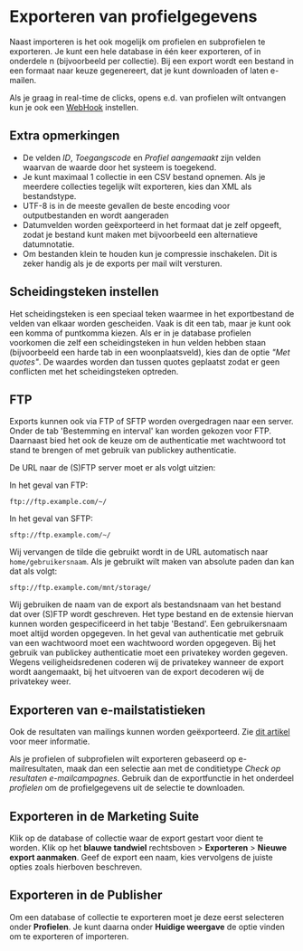 # Exporteren van profielgegevens
Naast importeren is het ook mogelijk om profielen en subprofielen te exporteren.
Je kunt een hele database in één keer exporteren, of in onderdele
n (bijvoorbeeld per collectie). Bij een export wordt een bestand in een formaat
naar keuze gegenereert, dat je kunt downloaden of laten e-mailen.

Als je graag in real-time de clicks, opens e.d. van profielen wilt ontvangen
kun je ook een [WebHook](./webhooks) instellen.

## Extra opmerkingen
* De velden *ID*, *Toegangscode* en *Profiel aangemaakt* zijn velden
waarvan de waarde door het systeem is toegekend.
* Je kunt maximaal 1 collectie in een CSV bestand opnemen. Als je meerdere
collecties tegelijk wilt exporteren, kies dan XML als bestandstype.
* UTF-8 is in de meeste gevallen de beste encoding voor outputbestanden
en wordt aangeraden
* Datumvelden worden geëxporteerd in het formaat dat je zelf opgeeft,
zodat je bestand kunt maken met bijvoorbeeld een alternatieve datumnotatie.
* Om bestanden klein te houden kun je compressie inschakelen.
Dit is zeker handig als je de exports per mail wilt versturen.

## Scheidingsteken instellen
Het scheidingsteken is een speciaal teken waarmee in het exportbestand de
velden van elkaar worden gescheiden. Vaak is dit een tab, maar je kunt ook een
komma of puntkomma kiezen. Als er in je database profielen voorkomen die zelf
een scheidingsteken in hun velden hebben staan (bijvoorbeeld een harde tab in
een woonplaatsveld), kies dan de optie *"Met quotes"*. De waardes worden dan
tussen quotes geplaatst zodat er geen conflicten met het scheidingsteken
optreden.

## FTP

Exports kunnen ook via FTP of SFTP worden overgedragen naar een server. Onder
de tab 'Bestemming en interval' kan worden gekozen voor FTP. Daarnaast bied het
ook de keuze om de authenticatie met wachtwoord tot stand te brengen of met
gebruik van publickey authenticatie.

De URL naar de (S)FTP server moet er als volgt uitzien:

In het geval van FTP:
```text
ftp://ftp.example.com/~/
```

In het geval van SFTP:
```text
sftp://ftp.example.com/~/
```

Wij vervangen de tilde die gebruikt wordt in de URL automatisch naar
`home/gebruikersnaam`. Als je gebruikt wilt maken van absolute paden dan kan
dat als volgt:
```text
sftp://ftp.example.com/mnt/storage/
```

Wij gebruiken de naam van de export als bestandsnaam van het bestand dat over
(S)FTP wordt geschreven. Het type bestand en de extensie hiervan kunnen worden
gespecificeerd in het tabje 'Bestand'. Een gebruikersnaam moet altijd worden
opgegeven. In het geval van authenticatie met gebruik van een wachtwoord moet
een wachtwoord worden opgegeven. Bij het gebruik van publickey authenticatie
moet een privatekey worden gegeven. Wegens veiligheidsredenen coderen wij de
privatekey wanneer de export wordt aangemaakt, bij het uitvoeren van de export
decoderen wij de privatekey weer.

## Exporteren van e-mailstatistieken
Ook de resultaten van mailings kunnen worden geëxporteerd. Zie
[dit artikel](./statistics-export) voor meer informatie.

Als je profielen of subprofielen wilt exporteren gebaseerd op e-mailresultaten,
maak dan een selectie aan met de conditietype
*Check op resultaten e-mailcampagnes*. Gebruik dan de exportfunctie in het
onderdeel *profielen* om de profielgegevens uit de selectie te downloaden.

## Exporteren in de Marketing Suite
Klik op de database of collectie waar de export gestart voor dient te worden.
Klik op het **blauwe tandwiel** rechtsboven > **Exporteren** >
**Nieuwe export aanmaken**. Geef de export een naam, kies vervolgens de juiste
opties zoals hierboven beschreven.

## Exporteren in de Publisher
Om een database of collectie te exporteren moet je deze eerst selecteren
onder **Profielen**. Je kunt daarna onder **Huidige weergave** de optie
vinden om te exporteren of importeren.
